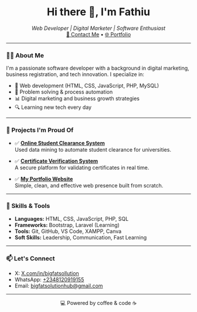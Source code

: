 <h1 align="center">Hi there 👋, I'm Fathiu</h1>
<p align="center">
  <i>Web Developer | Digital Marketer | Software Enthusiast</i><br>
  <a href="mailto:bigfatsolutionhub@gmail.com">📧 Contact Me</a> • 
  <a href="(https://fathiu2003.github.io/portfolio/)" target="_blank">🌐 Portfolio</a>
</p>

---

### 👨‍💻 About Me
I'm a passionate software developer with a background in digital marketing, business registration, and tech innovation. I specialize in:

- 🔧 Web development (HTML, CSS, JavaScript, PHP, MySQL)
- 🧠 Problem solving & process automation
- 📊 Digital marketing and business growth strategies
- 🔍 Learning new tech every day

---

### 🔨 Projects I'm Proud Of

- ✅ **[Online Student Clearance System](https://github.com/yourusername/clearance-system)**  
  Used data mining to automate student clearance for universities.

- ✅ **[Certificate Verification System](https://github.com/yourusername/cert-verify)**  
  A secure platform for validating certificates in real time.

- ✅ **[My Portfolio Website](https://fathiu2003.github.io/portfolio/)**  
  Simple, clean, and effective web presence built from scratch.

---

### 🚀 Skills & Tools

- **Languages:** HTML, CSS, JavaScript, PHP, SQL  
- **Frameworks:** Bootstrap, Laravel (Learning)  
- **Tools:** Git, GitHub, VS Code, XAMPP, Canva  
- **Soft Skills:** Leadership, Communication, Fast Learning

---

### 📫 Let's Connect
- X: [X.com/in/bigfatsollution](#)
- WhatsApp: [+2348120919155](#)
- Email: [bigfatsolutionhub@gmail.com](mailto:bigfatsolutionhub@gmail.com)

---

<p align="center">💻 Powered by coffee & code ☕</p>
